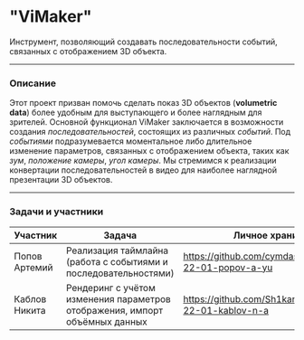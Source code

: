 # "ViMaker"

Инструмент, позволяющий создавать последовательности событий, связанных с отображением 3D объекта.

---

### Описание

Этот проект призван помочь сделать показ 3D объектов (**volumetric data**) более удобным для выступающего и более наглядным для зрителей. Основной функционал ViMaker заключается в возможности создания *последовательностей*, состоящих из различных *событий*.
Под *событиями* подразумевается моментальное либо длительное изменение параметров, связанных с отображением объекта, таких как *зум*, *положение камеры*, *угол камеры*. Мы стремимся к реализации 
конвертации последовательностей в видео для наиболее наглядной презентации 3D объектов.

---

### Задачи и участники

| Участник      | Задача                                                                     | Личное хранилище                                         |
|---------------|----------------------------------------------------------------------------|----------------------------------------------------------|
| Попов Артемий | Реализация таймлайна (работа с событиями и последовательностями)           | https://github.com/cymdaspec/misis2023f-22-01-popov-a-yu |
| Каблов Никита | Рендеринг с учётом изменения параметров отображения, импорт объёмных данных| https://github.com/Sh1kar1/misis2023f-22-01-kablov-n-a   |



